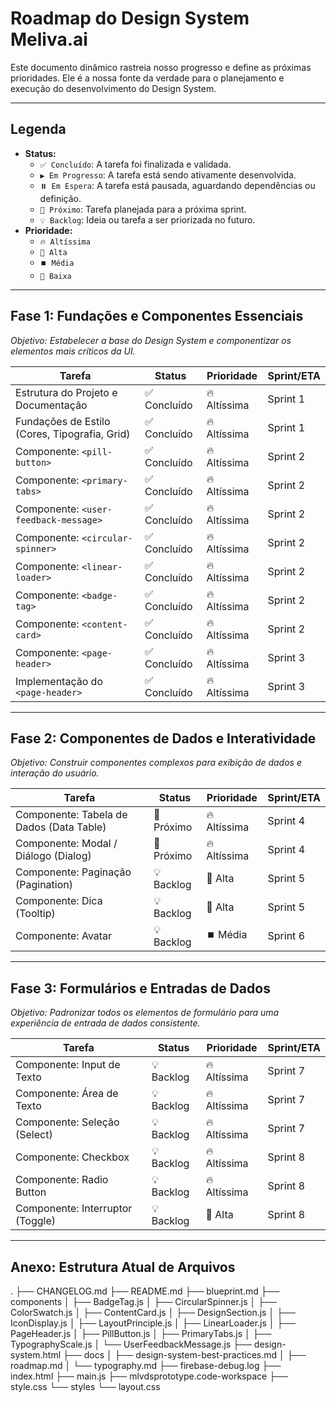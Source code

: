 # Roadmap do Design System Meliva.ai

Este documento dinâmico rastreia nosso progresso e define as próximas prioridades. Ele é a nossa fonte da verdade para o planejamento e execução do desenvolvimento do Design System.

---

## Legenda

-   **Status:**
    -   `✅ Concluído`: A tarefa foi finalizada e validada.
    -   `▶️ Em Progresso`: A tarefa está sendo ativamente desenvolvida.
    -   `⏸️ Em Espera`: A tarefa está pausada, aguardando dependências ou definição.
    -   `🔲 Próximo`: Tarefa planejada para a próxima sprint.
    -   `💡 Backlog`: Ideia ou tarefa a ser priorizada no futuro.
-   **Prioridade:**
    -   `🔥 Altíssima`
    -   `🔼 Alta`
    -   `⏹️ Média`
    -   `🔽 Baixa`

---

## Fase 1: Fundações e Componentes Essenciais

*Objetivo: Estabelecer a base do Design System e componentizar os elementos mais críticos da UI.*

| Tarefa                                        | Status          | Prioridade | Sprint/ETA |
| --------------------------------------------- | --------------- | ---------- | ---------- |
| Estrutura do Projeto e Documentação           | ✅ Concluído     | 🔥 Altíssima | Sprint 1   |
| Fundações de Estilo (Cores, Tipografia, Grid) | ✅ Concluído     | 🔥 Altíssima | Sprint 1   |
| Componente: `<pill-button>`                   | ✅ Concluído     | 🔥 Altíssima | Sprint 2   |
| Componente: `<primary-tabs>`                  | ✅ Concluído     | 🔥 Altíssima | Sprint 2   |
| Componente: `<user-feedback-message>`         | ✅ Concluído     | 🔥 Altíssima | Sprint 2   |
| Componente: `<circular-spinner>`              | ✅ Concluído     | 🔥 Altíssima | Sprint 2   |
| Componente: `<linear-loader>`                 | ✅ Concluído     | 🔥 Altíssima | Sprint 2   |
| Componente: `<badge-tag>`                     | ✅ Concluído     | 🔥 Altíssima | Sprint 2   |
| Componente: `<content-card>`                  | ✅ Concluído     | 🔥 Altíssima | Sprint 2   |
| Componente: `<page-header>`                   | ✅ Concluído     | 🔥 Altíssima | Sprint 3   |
| Implementação do `<page-header>`              | ✅ Concluído     | 🔥 Altíssima | Sprint 3   |

---

## Fase 2: Componentes de Dados e Interatividade

*Objetivo: Construir componentes complexos para exibição de dados e interação do usuário.*

| Tarefa                               | Status    | Prioridade | Sprint/ETA |
| ------------------------------------ | --------- | ---------- | ---------- |
| Componente: Tabela de Dados (Data Table) | 🔲 Próximo | 🔥 Altíssima | Sprint 4   |
| Componente: Modal / Diálogo (Dialog) | 🔲 Próximo | 🔥 Altíssima | Sprint 4   |
| Componente: Paginação (Pagination)   | 💡 Backlog | 🔼 Alta    | Sprint 5   |
| Componente: Dica (Tooltip)           | 💡 Backlog | 🔼 Alta    | Sprint 5   |
| Componente: Avatar                   | 💡 Backlog | ⏹️ Média   | Sprint 6   |

---

## Fase 3: Formulários e Entradas de Dados

*Objetivo: Padronizar todos os elementos de formulário para uma experiência de entrada de dados consistente.*

| Tarefa                         | Status    | Prioridade | Sprint/ETA |
| ------------------------------ | --------- | ---------- | ---------- |
| Componente: Input de Texto     | 💡 Backlog | 🔥 Altíssima | Sprint 7   |
| Componente: Área de Texto      | 💡 Backlog | 🔥 Altíssima | Sprint 7   |
| Componente: Seleção (Select)   | 💡 Backlog | 🔥 Altíssima | Sprint 7   |
| Componente: Checkbox           | 💡 Backlog | 🔥 Altíssima | Sprint 8   |
| Componente: Radio Button       | 💡 Backlog | 🔥 Altíssima | Sprint 8   |
| Componente: Interruptor (Toggle) | 💡 Backlog | 🔼 Alta    | Sprint 8   |

---

## Anexo: Estrutura Atual de Arquivos
. ├── CHANGELOG.md
  ├── README.md 
  ├── blueprint.md 
  ├── components 
  │ ├── BadgeTag.js 
  │ ├── CircularSpinner.js 
  │ ├── ColorSwatch.js 
  │ ├── ContentCard.js 
  │ ├── DesignSection.js 
  │ ├── IconDisplay.js 
  │ ├── LayoutPrinciple.js 
  │ ├── LinearLoader.js 
  │ ├── PageHeader.js 
  │ ├── PillButton.js 
  │ ├── PrimaryTabs.js 
  │ ├── TypographyScale.js 
  │ └── UserFeedbackMessage.js 
  ├── design-system.html 
  ├── docs 
  │ ├── design-system-best-practices.md 
  │ ├── roadmap.md 
  │ └── typography.md 
  ├── firebase-debug.log 
  ├── index.html 
  ├── main.js 
  ├── mlvdsprototype.code-workspace 
  ├── style.css 
  └── styles 
  └── layout.css